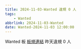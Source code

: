 ```yaml
---
title: 2024-11-03-Wanted 違規 0 人
tags:
    - Wanted
abbrlink: 2024-11-03-Wanted
date: Wanted-2024-11-03 12:00:00
---
```

Wanted 板 [板規連結](https://www.ptt.cc/bbs/Wanted/M.1608829773.A.D3B.html)
昨天違規 0 人
